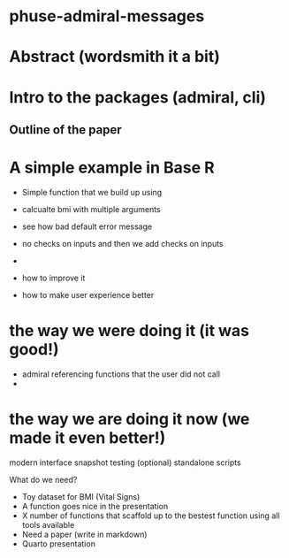 # phuse-admiral-messages


# Abstract (wordsmith it a bit)

# Intro to the packages (admiral, cli)
## Outline of the paper

# A simple example in Base R

* Simple function that we build up using
* calcualte bmi with multiple arguments
* see how bad default error message
* no checks on inputs and then we add checks on inputs
* 

* how to improve it
* how to make user experience better
  
# the way we were doing it (it was good!)
  * admiral referencing functions that the user did not call
  * 
# the way we are doing it now (we made it even better!)

modern interface
snapshot testing (optional)
standalone scripts

What do we need?

* Toy dataset for BMI (Vital Signs)
* A function goes nice in the presentation
* X number of functions that scaffold up to the bestest function using all tools available
* Need a paper (write in markdown)
* Quarto presentation 
